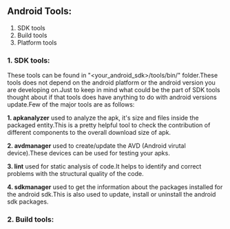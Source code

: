 ## Android Tools:

1. SDK tools
2. Build tools
3. Platform tools


### 1. SDK tools: 
These tools can be found in "<your_android_sdk>/tools/bin/" folder.These tools does not depend on the android platform or the android version you are developing on.Just to keep in mind what could be the part of SDK tools thought about if that tools does have anything to do with android versions update.Few of the major tools are as follows:

**1. apkanalyzer** used to analyze the apk, it's size and files inside the packaged entity.This is a pretty helpful tool to check the contribution of different components to the overall download size of apk.

**2. avdmanager** used to create/update the AVD (Android virutal device).These devices can be used for testing your apks.

**3. lint** used for static analysis of code.It helps to identify and correct problems with the structural quality of the code.

**4. sdkmanager** used to get the information about the packages installed for the android sdk.This is also used to update, install or uninstall the android sdk packages.


### 2. Build tools: 


              
  
